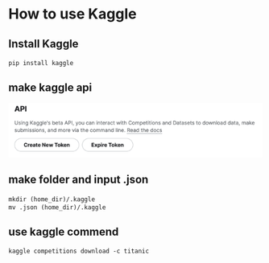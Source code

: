 # How to use Kaggle


## Install Kaggle
```commandline
pip install kaggle
```

## make kaggle api
![img.png](img.png)

## make folder and input .json
```commandline
mkdir (home_dir)/.kaggle
mv .json (home_dir)/.kaggle
```

## use kaggle commend
```commandline
kaggle competitions download -c titanic
```
